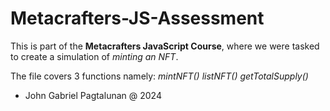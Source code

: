 # Metacrafters-JS-Assessment

This is part of the **Metacrafters JavaScript Course**, where we were tasked to create a simulation of *minting an NFT*. 

The file covers 3 functions namely:
*mintNFT()*
*listNFT()*
*getTotalSupply()*

- John Gabriel Pagtalunan @ 2024
